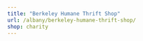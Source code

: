 ```yaml
---
title: "Berkeley Humane Thrift Shop"
url: /albany/berkeley-humane-thrift-shop/
shop: charity
---
```


